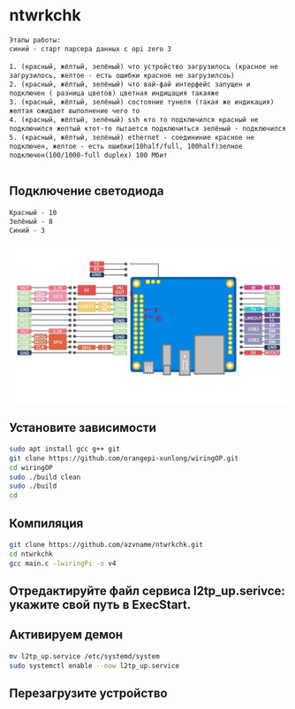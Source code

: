 # ntwrkchk


```text
Этапы работы:
синий - старт парсера данных с opi zero 3

1. (красный, жёлтый, зелёный) что устройство загрузилось (красное не загрузилось, желтое - есть ошибки красное не загрузилсоь)
2. (красный, жёлтый, зелёный) что вай-фай интерфейс запущен и подключен ( разница цветов) цветная индицация такаяже
3. (красный, жёлтый, зелёный) состояние тунеля (такая же индикация) желтая ожидает выполнение чего то
4. (красный, жёлтый, зелёный) ssh кто то подключился красный не подключился желтый ктот-то пытается подключиться зелёный - подключился
5. (красный, жёлтый, зелёный) ethernet - соедининие красное не подключен, желтое - есть ошибки(10half/full, 100half)зелное подключен(100/1000-full duplex) 100 Мбит


```


## Подключение светодиода
```text
Красный - 10
Зелёный - 8
Синий - 3
```


![Куда что подключать](https://raw.githubusercontent.com/azvname/ntwrkchk/92503367fb67c9dda642ebdb4323ecf819541556/pinout.jpg)



## Установите зависимости
```sh
sudo apt install gcc g++ git
git clone https://github.com/orangepi-xunlong/wiringOP.git
cd wiringOP
sudo ./build clean
sudo ./build
cd

```



## Компиляция
```sh
git clone https://github.com/azvname/ntwrkchk.git
cd ntwrkchk
gcc main.c -lwiringPi -o v4

```
## Отредактируйте файл сервиса l2tp_up.serivce: укажите свой путь в ExecStart. 

## Активируем демон
```sh
mv l2tp_up.service /etc/systemd/system
sudo systemctl enable --now l2tp_up.service
```


## Перезагрузите устройство
